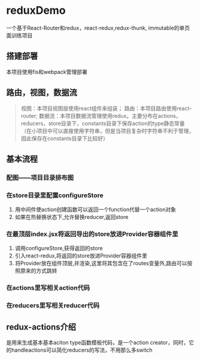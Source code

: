 # reduxDemo
一个基于React-Router和redux，react-redux,redux-thunk, immutable的单页面训练项目
## 搭建部署
本项目使用fis和webpack管理部署
## 路由，视图，数据流
> 视图：本项目视图层使用react组件来组装；
> 路由：本项目路由使用react-router;
> 数据流：本项目数据流管理使用redux。主要分布在actions，reducers，store目录下，constants目录下保存action的type静态常量（在小项目中可以直接使用字符串，但是当项目复杂时字符串不利于管理，因此保存在constants目录下比较好）
## 基本流程

### 配图——项目目录排布图

### 在store目录里配置configureStore
1. 用中间件使action创建函数可以返回一个function代替一个action对象
2. 如果在热替换状态下,允许替换reducer,返回store

### 在最顶层index.jsx将返回导出的store放进Provider容器组件里
1. 调用configureStore,获得返回的store
2. 引入react-redux,将返回的store放进Provider容器组件里
3. 将Provider放在组件顶层,并渲染,这里将其包含在了routes变量外,路由可以按照原来的方式跳转

### 在actions里写相关action代码

### 在reducers里写相关reducer代码

## redux-actions介绍
是用来生成基本基本aciton type函数模板代码，是一个action creator，同时，它的handleactions可以简化reducers的写法，不用那么多switch
